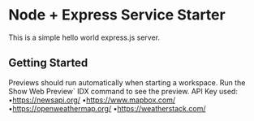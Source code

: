 # Node + Express Service Starter

This is a simple hello world express.js server.

## Getting Started

Previews should run automatically when starting a workspace. Run the Show Web Preview` IDX command to see the preview.
 API Key used:
•https://newsapi.org/
•https://www.mapbox.com/
•https://openweathermap.org/
•https://weatherstack.com/